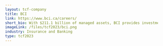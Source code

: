 ```yaml
---
layout: tcf-company
title: BCI
link: https://www.bci.ca/careers/
short_bio: With $211.1 billion of managed assets, BCI provides investment management services to British Columbia’s public sector. Our role is to generate investment returns that will help our institutional clients build a financially secure future. With our global outlook, we seek investment opportunities that will meet our clients’ risk and return requirements over time. This compels us to integrate long-term environmental, social, and governance (ESG) matters into our investment decisions and activities. BCI is invested in public and private equity; infrastructure and renewable resources; fixed income and private debt; as well as real estate equity and real estate debt through our independently operated platform company QuadReal Property Group.
imageLink: /files/tcf2023/bci.png
industry: Insurance and Banking
type: tcf2023
---
```

